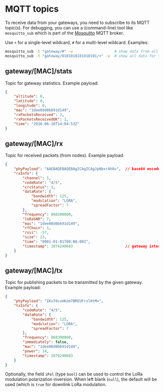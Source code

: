 # MQTT topics

To receive data from your gateways, you need to subscribe to its MQTT topic(s).
For debugging, you can use a (command-line) tool like ``mosquitto_sub``
which is part of the [Mosquitto](http://mosquitto.org/) MQTT broker.

Use ``+`` for a single-level wildcard, ``#`` for a multi-level wildcard.
Examples:

```bash
mosquitto_sub -t "gateway/#" -v                   # show data from all gateways
mosquitto_sub -t "gateway/0101010101010101/+" -v  # show all data for the given gateway
```

## gateway/[MAC]/stats

Topic for gateway statistics. Example payload:

```json
{
    "altitude": 0,
    "latitude": 0,
    "longitude": 0,
    "mac": "1dee08d0b691d149",
    "rxPacketsReceived": 2,
    "rxPacketsReceivedOK": 1,
    "time": "2016-06-10T14:04:53Z"
}
```

## gateway/[MAC]/rx

Topic for received packets (from nodes). Example payload:

```json
{
    "phyPayload": "AAEBAQEBAQEBAgICAgICAgJpNbxrAh8=",  // base64 encoded LoRaWAN packet
    "rxInfo": {
        "channel": 1,
        "codeRate": "4/5",
        "crcStatus": 1,
        "dataRate": {
            "bandwidth": 125,
            "modulation": "LORA",
            "spreadFactor": 7
        },
        "frequency": 868300000,
        "loRaSNR": 7,
        "mac": "1dee08d0b691d149",
        "rfChain": 1,
        "rssi": -57,
        "size": 23,
        "time": "0001-01-01T00:00:00Z",
        "timestamp": 2074240683                        // gateway internal timestamp (32 bit) with microsecond precision
    }
}
```

## gateway/[MAC]/tx

Topic for publishing packets to be transmitted by the given gateway.
Example payload:

```json
{
    "phyPayload": "IKu70cumKom7BREUFrxlHtM=",
    "txInfo": {
        "codeRate": "4/5",
        "dataRate": {
            "bandwidth": 125,
            "modulation": "LORA",
            "spreadFactor": 7
        },
        "frequency": 868300000,
        "immediately": false,
        "mac": "1dee08d0b691d149",
        "power": 14,
        "timestamp": 2079240683
    }
}
```

Optionally, the field `iPol` (type `bool`) can be used to control the
LoRa modulation polarization inversion. When left blank (`null`), the default
will be used (which is `true` for downlink LoRa modulation.
